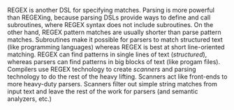 REGEX is another DSL for specifying matches.  Parsing is more powerful than REGEXing, because parsing DSLs provide ways to define and call subroutines, where REGEX syntax does not include subroutines.  On the other hand, REGEX pattern matches are usually shorter than parse pattern matches.  Subroutines make it possible for parsers to match structured text (like programming languages) whereas REGEX is best at short line-oriented matching.  REGEX can find patterns in single lines of text (*structured*), whereas parsers can find patterns in big blocks of text (like progam files).  Compilers use REGEX technology to create *scanners* and parsing technology to do the rest of the heavy lifting.  Scanners act like front-ends to more heavy-duty parsers.  Scanners filter out simple string matches from input text and leave the rest of the work for parsers (and semantic analyzers, etc.)
